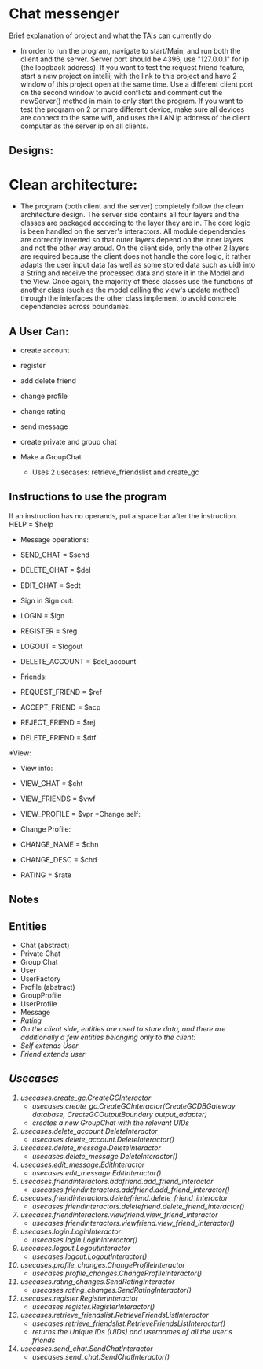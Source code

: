 # Chat messenger
Brief explanation of project and what the TA's can currently do
* In order to run the program, navigate to start/Main, and run both the client and the server. Server port should be 4396, use "127.0.0.1" for ip (the loopback address). If you want to test the request friend feature, start a new project on intellij with the link to this project and have 2 window of this project open at the same time. Use a different client port on the second window to avoid conflicts and comment out the newServer() method in main to only start the program. If you want to test the program on 2 or more different device, make sure all devices are connect to the same wifi, and uses the LAN ip address of the client computer as the server ip on all clients.

## Designs: 
# Clean architecture:
* The program (both client and the server) completely follow the clean architecture design. The server side contains all four layers and the classes are packaged according to the layer they are in. The core logic is been handled on the server's interactors. All module dependencies are correctly inverted so that outer layers depend on the inner layers and not the other way aroud. On the client side, only the other 2 layers are required because the client does not handle the core logic, it rather adapts the user input data (as well as some stored data such as uid) into a String and receive the processed data and store it in the Model and the View. Once again, the majority of these classes use the functions of another class (such as the model calling the view's update method) through the interfaces the other class implement to avoid concrete dependencies across boundaries.

## A User Can: 
* create account
* register
* add delete friend
* change profile
* change rating
* send message
* create private and group chat

* Make a GroupChat
  * Uses 2 usecases: retrieve_friendslist and create_gc

## Instructions to use the program

If an instruction has no operands, put a space bar after the instruction.
HELP = $help

* Message operations:
* SEND_CHAT = $send <content>
* DELETE_CHAT = $del
* EDIT_CHAT = $edt
* Sign in Sign out:
* LOGIN = $lgn <uid> <password>
* REGISTER = $reg <name> <password>
* LOGOUT = $logout
* DELETE_ACCOUNT = $del_account

* Friends:
* REQUEST_FRIEND = $ref <friendUid>
* ACCEPT_FRIEND = $acp <uid>
* REJECT_FRIEND = $rej <uid>
* DELETE_FRIEND = $dtf <uid>

*View:
* View info:
* VIEW_CHAT = $cht <chatUid>
* VIEW_FRIENDS = $vwf
* VIEW_PROFILE = $vpr
*Change self:
* Change Profile:
* CHANGE_NAME = $chn
* CHANGE_DESC = $chd

* RATING = $rate <uid> <rating>
 

## Notes


## Entities
* Chat (abstract)
* Private Chat 
* Group Chat 
* User
* UserFactory
* Profile (abstract)
* GroupProfile
* UserProfile
* Message <I>
* Rating
* On the client side, entities are used to store data, and there are additionally a few entities belonging only to the client:
* Self extends User
* Friend extends user


## Usecases
1. usecases.create_gc.CreateGCInteractor
   * usecases.create_gc.CreateGCInteractor(CreateGCDBGateway database, CreateGCOutputBoundary output_adapter)
   * creates a new GroupChat with the relevant UIDs
2. usecases.delete_account.DeleteInteractor
   * usecases.delete_account.DeleteInteractor()
3. usecases.delete_message.DeleteInteractor
   * usecases.delete_message.DeleteInteractor()
4. usecases.edit_message.EditInteractor
   * usecases.edit_message.EditInteractor()
5. usecases.friendinteractors.addfriend.add_friend_interactor
   * usecases.friendinteractors.addfriend.add_friend_interactor()
6. usecases.friendinteractors.deletefriend.delete_friend_interactor
   * usecases.friendinteractors.deletefriend.delete_friend_interactor()
7. usecases.friendinteractors.viewfriend.view_friend_interactor
   * usecases.friendinteractors.viewfriend.view_friend_interactor()
8. usecases.login.LoginInteractor
   * usecases.login.LoginInteractor()
9. usecases.logout.LogoutInteractor
   * usecases.logout.LogoutInteractor()
10. usecases.profile_changes.ChangeProfileInteractor
    * usecases.profile_changes.ChangeProfileInteractor()
11. usecases.rating_changes.SendRatingInteractor
    * usecases.rating_changes.SendRatingInteractor()
12. usecases.register.RegisterInteractor
    * usecases.register.RegisterInteractor()
13. usecases.retrieve_friendslist.RetrieveFriendsListInteractor
    * usecases.retrieve_friendslist.RetrieveFriendsListInteractor()
    * returns the Unique IDs (UIDs) and usernames of all the user's friends
14. usecases.send_chat.SendChatInteractor
    * usecases.send_chat.SendChatInteractor()

